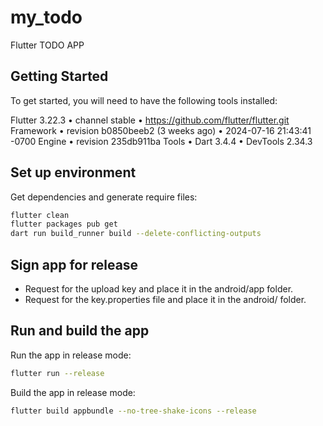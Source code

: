 # my_todo

Flutter TODO APP

## Getting Started

To get started, you will need to have the following tools installed:

Flutter 3.22.3 • channel stable • https://github.com/flutter/flutter.git
Framework • revision b0850beeb2 (3 weeks ago) • 2024-07-16 21:43:41 -0700
Engine • revision 235db911ba
Tools • Dart 3.4.4 • DevTools 2.34.3

## Set up environment

Get dependencies and generate require files:

```bash
flutter clean
flutter packages pub get
dart run build_runner build --delete-conflicting-outputs
```

## Sign app for release

- Request for the upload key and place it in the android/app folder.
- Request for the key.properties file and place it in the android/ folder.

## Run and build the app
Run the app in release mode:

```bash 
flutter run --release
```

Build the app in release mode:

```bash
flutter build appbundle --no-tree-shake-icons --release
```